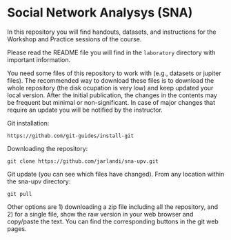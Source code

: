 # Social Network Analysys (SNA)

In this repository you will find handouts, datasets, and instructions for the Workshop and Practice sessions of the course.

Please read the README file you will find in the `laboratory` directory with important information. 

You need some files of this repository to work with (e.g., datasets or jupiter files). The recommended way to download these files is to download the whole repository (the disk ocupation is very low) and keep updated your local version. After the initial publication, the changes in the contents may be frequent but minimal or non-significant. In case of major changes that require an update you will be notified by the instructor.

Git installation:

`https://github.com/git-guides/install-git`

Downloading the repository:

`git clone https://github.com/jarlandi/sna-upv.git`

Git update (you can see which files have changed). From any location within the sna-upv directory:

`git pull`

Other options are 1) downloading a zip file including all the repository, and 2) for a single file, show the raw version in your web browser and copy/paste the text. You can find the corresponding buttons in the git web pages. 
